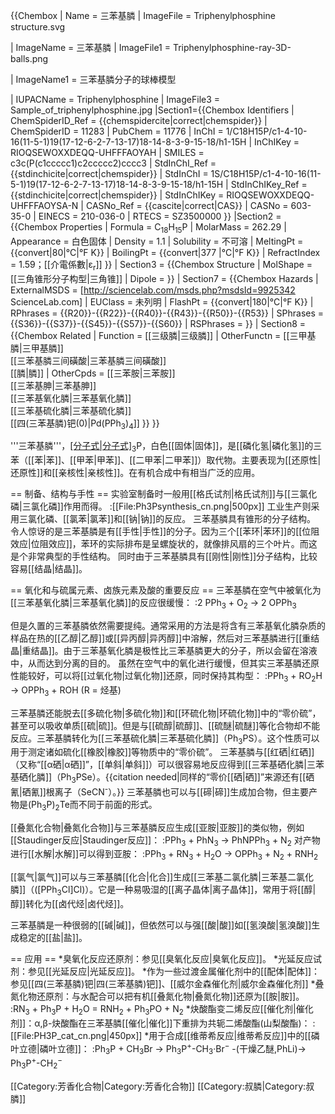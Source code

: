 {{Chembox
|   Name = 三苯基膦
|   ImageFile = Triphenylphosphine structure.svg
<!-- | ImageSize = 100px -->
|   ImageName = 三苯基膦
|   ImageFile1 = Triphenylphosphine-ray-3D-balls.png
<!-- | ImageSize1 = 100px  -->
|   ImageName1 = 三苯基膦分子的球棒模型
<!--|   ImageFile2 = Triphenylphosphine-3D-vdW.png
| ImageSize2 = 100px
|   ImageName2 = Space-filling structure of PPh<sub>3</sub> -->
|   IUPACName = Triphenylphosphine
|   ImageFile3 = Sample_of_triphenylphosphine.jpg
|Section1={{Chembox Identifiers
| ChemSpiderID_Ref = {{chemspidercite|correct|chemspider}}
| ChemSpiderID = 11283
| PubChem = 11776
| InChI = 1/C18H15P/c1-4-10-16(11-5-1)19(17-12-6-2-7-13-17)18-14-8-3-9-15-18/h1-15H
| InChIKey = RIOQSEWOXXDEQQ-UHFFFAOYAH
| SMILES = c3c(P(c1ccccc1)c2ccccc2)cccc3
| StdInChI_Ref = {{stdinchicite|correct|chemspider}}
| StdInChI = 1S/C18H15P/c1-4-10-16(11-5-1)19(17-12-6-2-7-13-17)18-14-8-3-9-15-18/h1-15H
| StdInChIKey_Ref = {{stdinchicite|correct|chemspider}}
| StdInChIKey = RIOQSEWOXXDEQQ-UHFFFAOYSA-N
| CASNo_Ref = {{cascite|correct|CAS}}
| CASNo = 603-35-0
| EINECS = 210-036-0
| RTECS = SZ3500000
  }}
|Section2 = {{Chembox Properties
|   Formula = C<sub>18</sub>H<sub>15</sub>P
|   MolarMass = 262.29 
|   Appearance = 白色固体
|   Density = 1.1 
|   Solubility = 不可溶
|   MeltingPt = {{convert|80|°C|°F K}}
|   BoilingPt = {{convert|377 |°C|°F K}}
|   RefractIndex = 1.59；[[介電係數|ε<sub>r</sub>]]
  }}
| Section3 = {{Chembox Structure
|   MolShape = [[三角锥形分子构型|三角锥]]
|   Dipole =
  }}
| Section7 = {{Chembox Hazards
|   ExternalMSDS = [http://sciencelab.com/msds.php?msdsId=9925342 ScienceLab.com]
|   EUClass = 未列明
|   FlashPt = {{convert|180|°C|°F K}}
| RPhrases =  {{R20}}-{{R22}}-{{R40}}-{{R43}}-{{R50}}-{{R53}}
| SPhrases =  {{S36}}-{{S37}}-{{S45}}-{{S57}}-{{S60}}
| RSPhrases = 
  }}
| Section8 = {{Chembox Related
|   Function = [[三级膦|三级膦]]
|   OtherFunctn = [[三甲基膦|三甲基膦]]<br>[[三苯基膦三间磺酸|三苯基膦三间磺酸]]<br>[[膦|膦]]
|   OtherCpds = [[三苯胺|三苯胺]]<br>[[三苯基胂|三苯基胂]]<br>[[三苯基氧化膦|三苯基氧化膦]]<br>[[三苯基硫化膦|三苯基硫化膦]]<br>[[四(三苯基膦)钯(0)|Pd(PPh<sub>3</sub>)<sub>4</sub>]]
  }}
}}

'''三苯基膦'''，[[分子式|分子式]](C<sub>6</sub>H<sub>5</sub>)<sub>3</sub>P，白色[[固体|固体]]，是[[磷化氢|磷化氢]]的三苯（[[苯|苯]]、[[甲苯|甲苯]]、[[二甲苯|二甲苯]]）取代物。主要表现为[[还原性|还原性]]和[[亲核性|亲核性]]。在有机合成中有相当广泛的应用。

== 制备、结构与手性 ==
实验室制备时一般用[[格氏试剂|格氏试剂]]与[[三氯化磷|三氯化磷]]作用而得。
:[[File:Ph3Psynthesis_cn.png|500px]]
工业生产则采用三氯化磷、[[氯苯|氯苯]]和[[钠|钠]]的反应。
三苯基膦具有锥形的分子结构。
令人惊讶的是三苯基膦是有[[手性|手性]]的分子。因为三个[[苯环|苯环]]的[[位阻效应|位阻效应]]，苯环的实际排布是呈螺旋状的，就像排风扇的三个叶片。而这是个非常典型的手性结构。
同时由于三苯基膦具有[[刚性|刚性]]分子结构，比较容易[[结晶|结晶]]。

== 氧化和与硫属元素、卤族元素及酸的重要反应 ==
三苯基膦在空气中被氧化为[[三苯基氧化膦|三苯基氧化膦]]的反应很缓慢：
:2 PPh<sub>3</sub>  +  O<sub>2</sub>  →  2 OPPh<sub>3</sub>

但是久置的三苯基膦依然需要提纯。通常采用的方法是将含有三苯基氧化膦杂质的样品在热的[[乙醇|乙醇]]或[[异丙醇|异丙醇]]中溶解，然后对三苯基膦进行[[重结晶|重结晶]]。由于三苯基氧化膦是极性比三苯基膦更大的分子，所以会留在溶液中，从而达到分离的目的。
虽然在空气中的氧化进行缓慢，但其实三苯基膦还原性能较好，可以将[[过氧化物|过氧化物]]还原，同时保持其构型：
:PPh<sub>3</sub>  +  RO<sub>2</sub>H  →  OPPh<sub>3</sub>  +  ROH (R = 烃基)

三苯基膦还能脱去[[多硫化物|多硫化物]]和[[环硫化物|环硫化物]]中的“零价硫”，甚至可以吸收单质[[硫|硫]]。但是与[[硫醇|硫醇]]、[[硫醚|硫醚]]等化合物却不能反应。三苯基膦转化为[[三苯基硫化膦|三苯基硫化膦]]（Ph<sub>3</sub>PS）。这个性质可以用于测定诸如硫化[[橡胶|橡胶]]等物质中的“零价硫”。
三苯基膦与[[红硒|红硒]]（又称“[[α硒|α硒]]”，[[单斜|单斜]]）可以很容易地反应得到[[三苯基硒化膦|三苯基硒化膦]]（Ph<sub>3</sub>PSe）。{{citation needed|同样的“零价[[硒|硒]]”来源还有[[硒氰|硒氰]]根离子（SeCN<sup>-</sup>）。}}
三苯基膦也可以与[[碲|碲]]生成加合物，但主要产物是(Ph<sub>3</sub>P)<sub>2</sub>Te而不同于前面的形式。

[[叠氮化合物|叠氮化合物]]与三苯基膦反应生成[[亚胺|亚胺]]的类似物，例如[[Staudinger反应|Staudinger反应]]：
:PPh<sub>3</sub>  +  PhN<sub>3</sub>  →  PhNPPh<sub>3</sub>  +  N<sub>2</sub>
对产物进行[[水解|水解]]可以得到亚胺：
:PPh<sub>3</sub>  +  RN<sub>3</sub>  +  H<sub>2</sub>O →  OPPh<sub>3</sub>  +  N<sub>2</sub>  +  RNH<sub>2</sub>

[[氯气|氯气]]可以与三苯基膦[[化合|化合]]生成[[三苯基二氯化膦|三苯基二氯化膦]]（([PPh<sub>3</sub>Cl]Cl)）。它是一种易吸湿的[[离子晶体|离子晶体]]，常用于将[[醇|醇]]转化为[[卤代烃|卤代烃]]。

三苯基膦是一种很弱的[[碱|碱]]，但依然可以与强[[酸|酸]]如[[氢溴酸|氢溴酸]]生成稳定的[[盐|盐]]。

== 应用 ==
*臭氧化反应还原剂：参见[[臭氧化反应|臭氧化反应]]。
*光延反应试剂：参见[[光延反应|光延反应]]。
*作为一些过渡金属催化剂中的[[配体|配体]]：参见[[四(三苯基膦)钯|四(三苯基膦)钯]]、[[威尔金森催化剂|威尔金森催化剂]]
*叠氮化物还原剂：与水配合可以把有机[[叠氮化物|叠氮化物]]还原为[[胺|胺]]。
:RN<sub>3</sub> + Ph<sub>3</sub>P + H<sub>2</sub>O = RNH<sub>2</sub> + Ph<sub>3</sub>PO + N<sub>2</sub>
*炔酸酯变二烯反应[[催化剂|催化剂]]：α,β-炔酸酯在三苯基膦[[催化|催化]]下重排为共轭二烯酸酯(山梨酸酯)：
:[[File:PH3P_cat_cn.png|450px]]
*用于合成[[维蒂希反应|维蒂希反应]]中的[[磷叶立德|磷叶立德]]：
:Ph<sub>3</sub>P + CH<sub>3</sub>Br → Ph<sub>3</sub>P<sup>+</sup>-CH<sub>3</sub>·Br<sup>−</sup> -(干燥乙醚,PhLi)→ Ph<sub>3</sub>P<sup>+</sup>-CH<sub>2</sub><sup>−</sup>

[[Category:芳香化合物|Category:芳香化合物]]
[[Category:叔膦|Category:叔膦]]